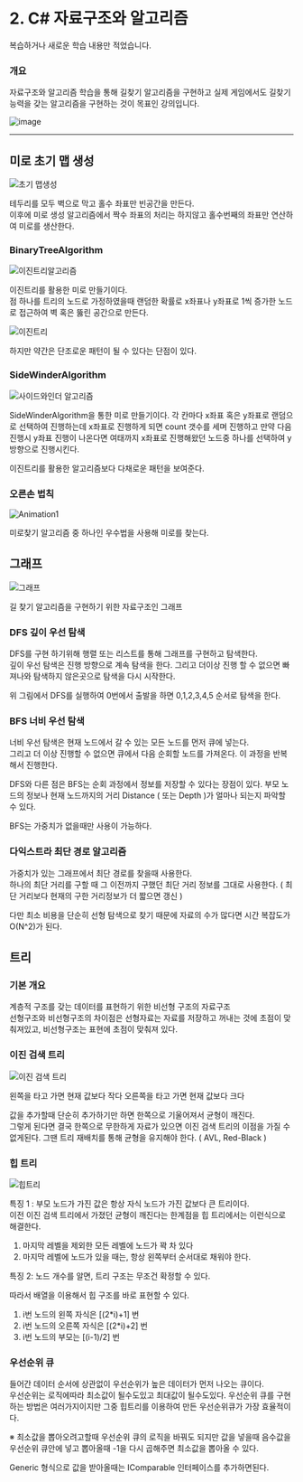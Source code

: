 # 2. C# 자료구조와 알고리즘

복습하거나 새로운 학습 내용만 적었습니다.

### 개요

자료구조와 알고리즘 학습을 통해 길찾기 알고리즘을 구현하고 실제 게임에서도 길찾기 능력을 갖는 알고리즘을 구현하는 것이 목표인 강의입니다.

![image](https://cdn.inflearn.com/public/files/courses/324727/2d8d5911-b35c-485e-a245-ac242149c9ac/rookiss-pt2-2.gif)

---

## 미로 초기 맵 생성

![초기 맵생성](https://user-images.githubusercontent.com/67315288/119766376-dda56f80-beef-11eb-9da6-42c1bdbb27d2.png)

테두리를 모두 벽으로 막고 홀수 좌표만 빈공간을 만든다.  
이후에 미로 생성 알고리즘에서 짝수 좌표의 처리는 하지않고 홀수번째의 좌표만 연산하여 미로를 생산한다.

### BinaryTreeAlgorithm

![이진트리알고리즘](https://user-images.githubusercontent.com/67315288/119761091-2a844880-bee6-11eb-8936-2e0df2e624fe.png)

이진트리를 활용한 미로 만들기이다.  
점 하나를 트리의 노드로 가정하였을때 랜덤한 확률로 x좌표나 y좌표로 1씩 증가한 노드로 접근하여 벽 혹은 뚫린 공간으로 만든다.

![이진트리](https://user-images.githubusercontent.com/67315288/119761651-286eb980-bee7-11eb-990f-b91f7e3e0b56.png)

하지만 약간은 단조로운 패턴이 될 수 있다는 단점이 있다.

### SideWinderAlgorithm

![사이드와인더 알고리즘](https://user-images.githubusercontent.com/67315288/119765675-a5516180-beee-11eb-91bf-ca08c1a38225.png)

SideWinderAlgorithm을 통한 미로 만들기이다.
각 칸마다 x좌표 혹은 y좌표로 랜덤으로 선택하여 진행하는데 x좌표로 진행하게 되면 count 갯수를 세며 진행하고 만약 다음 진행시 y좌표 진행이 나온다면 여태까지 x좌표로 진행해왔던 노드중 하나를 선택하여 y방향으로 진행시킨다.

이진트리를 활용한 알고리즘보다 다채로운 패턴을 보여준다.

### 오른손 법칙

![Animation1](https://user-images.githubusercontent.com/67315288/119799582-291f4400-bf17-11eb-8467-1703676e16e9.gif)

미로찾기 알고리즘 중 하나인 우수법을 사용해 미로를 찾는다.

## 그래프

![그래프](https://user-images.githubusercontent.com/67315288/119821139-2fb8b600-bf2d-11eb-8925-484119ebe0ce.png)

길 찾기 알고리즘을 구현하기 위한 자료구조인 그래프

### DFS 깊이 우선 탐색

DFS를 구현 하기위해 행렬 또는 리스트를 통해 그래프를 구현하고 탐색한다.  
깊이 우선 탐색은 진행 방향으로 계속 탐색을 한다. 그리고 더이상 진행 할 수 없으면 빠져나와 탐색하지 않은곳으로 탐색을 다시 시작한다.

위 그림에서 DFS를 실행하여 0번에서 출발을 하면 0,1,2,3,4,5 순서로 탐색을 한다.

### BFS 너비 우선 탐색

너비 우선 탐색은 현재 노드에서 갈 수 있는 모든 노드를 먼저 큐에 넣는다.  
그리고 더 이상 진행할 수 없으면 큐에서 다음 순회할 노드를 가져온다. 이 과정을 반복해서 진행한다.

DFS와 다른 점은 BFS는 순회 과정에서 정보를 저장할 수 있다는 장점이 있다. 부모 노드의 정보나 현재 노드까지의 거리 Distance ( 또는 Depth )가 얼마나 되는지 파악할 수 있다.

BFS는 가중치가 없을때만 사용이 가능하다.

### 다익스트라 최단 경로 알고리즘

가중치가 있는 그래프에서 최단 경로를 찾을때 사용한다.  
하나의 최단 거리를 구할 때 그 이전까지 구했던 최단 거리 정보를 그대로 사용한다. ( 최단 거리보다 현재의 구한 거리정보가 더 짧으면 갱신 )

다만 최소 비용을 단순히 선형 탐색으로 찾기 때문에 자료의 수가 많다면 시간 복잡도가 O(N^2)가 된다.

## 트리

### 기본 개요

계층적 구조를 갖는 데이터를 표현하기 위한 비선형 구조의 자료구조  
선형구조와 비선형구조의 차이점은 선형자료는 자료를 저장하고 꺼내는 것에 초점이 맞춰져있고, 비선형구조는 표현에 초점이 맞춰져 있다.

### 이진 검색 트리

![이진 검색 트리](https://user-images.githubusercontent.com/67315288/120062701-711ca300-c09e-11eb-9b73-92d521dfd596.png)

왼쪽을 타고 가면 현재 값보다 작다
오른쪽을 타고 가면 현재 값보다 크다

값을 추가할때 단순히 추가하기만 하면 한쪽으로 기울어져서 균형이 깨진다.  
그렇게 된다면 결국 한쪽으로 무한하게 자료가 있으면 이진 검색 트리의 이점을 가질 수 없게된다.
그땐 트리 재배치를 통해 균형을 유지해야 한다. ( AVL, Red-Black )

### 힙 트리

![힙트리](https://user-images.githubusercontent.com/67315288/120062776-cc4e9580-c09e-11eb-98d5-8f5c28f88f9f.png)

특징 1 : 부모 노드가 가진 값은 항상 자식 노드가 가진 값보다 큰 트리이다.  
이전 이진 검색 트리에서 가졌던 균형이 깨진다는 한계점을 힙 트리에서는 이런식으로 해결한다.

1. 마지막 레벨을 제외한 모든 레벨에 노드가 꽉 차 있다
2. 마지막 레벨에 노드가 있을 때는, 항상 왼쪽부터 순서대로 채워야 한다.

특징 2: 노드 개수를 알면, 트리 구조는 무조건 확정할 수 있다.

따라서 배열을 이용해서 힙 구조를 바로 표현할 수 있다.

1. i번 노드의 왼쪽 자식은 \[(2\*i)+1] 번
1. i번 노드의 오른쪽 자식은 \[(2\*i)+2] 번
1. i번 노드의 부모는 \[(i-1)/2] 번

### 우선순위 큐

들어간 데이터 순서에 상관없이 우선순위가 높은 데이터가 먼저 나오는 큐이다.  
우선순위는 로직에따라 최소값이 될수도있고 최대값이 될수도있다.
우선순위 큐를 구현하는 방법은 여러가지이지만 그중 힙트리를 이용하여 만든 우선순위큐가 가장 효율적이다.

※ 최소값을 뽑아오려고할때 우선순위 큐의 로직을 바꿔도 되지만 값을 넣을때 음수값을 우선순위 큐안에 넣고 뽑아올때 -1을 다시 곱해주면 최소값을 뽑아올 수 있다.

Generic 형식으로 값을 받아올때는 IComparable 인터페이스를 추가하면된다.
